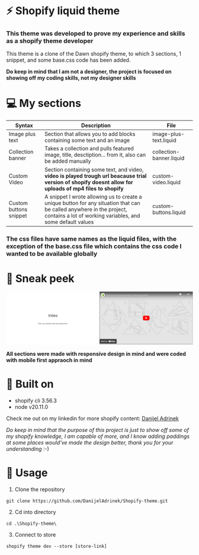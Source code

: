 # ⚡ Shopify liquid theme
### This theme was developed to prove my experience and skills as a shopify theme developer

This theme is a clone of the Dawn shopify theme, to which 3 sections, 1 snippet, and some base.css code has been added.

**Do keep in mind that I am not a designer, the project is focused on showing off my coding skills, not my designer skills**



# 💻 My sections

| Syntax | Description | File |
| ----------- | ----------- | ----------- |
| Image plus text | Section that allows you to add blocks containing some text and an image | image-plus-text.liquid |
| Collection banner | Takes a collection and pulls featured image, title, desctiption... from it, also can be added manually | collection-banner.liquid |
| Custom Video | Section containing some text, and video, **video is played trough url beacause trial version of shopify doesnt allow for uploads of mp4 files to shopify** | custom-video.liquid |
| Custom buttons snippet | A snippet I wrote allowing us to create a unique button for any situation that can be called anywhere in the project, contains a lot of working variables, and some default values | custom-buttons.liquid |

### The css files have same names as the liquid files, with the exception of the base.css file which contains the css code I wanted to be available globally



# 👀 Sneak peek

![Text on left, video on right, Shopify Custom video section](./assets/Video%20section.png)

**All sections were made with responsive design in mind and were coded with mobile first appraoch in mind**



# 🛑 Built on

- shopify cli 3.56.3 
- node v20.11.0

Check me out on my linkedin for more shopify content: [Danijel Adrinek](https://www.linkedin.com/in/danijel-adrinek-502237227/)

*Do keep in mind that the purpose of this project is just to show off some of my shopify knowledge, I am capable of more, and I know adding paddings at some places would've made the design better, thank you for your understanding* :-)



# 🚀 Usage

1. Clone the repository
```
git clone https://github.com/DanijelAdrinek/Shopify-theme.git
```

2. Cd into directory
```
cd .\Shopify-theme\
```

3. Connect to store
```
shopify theme dev --store [store-link]
```